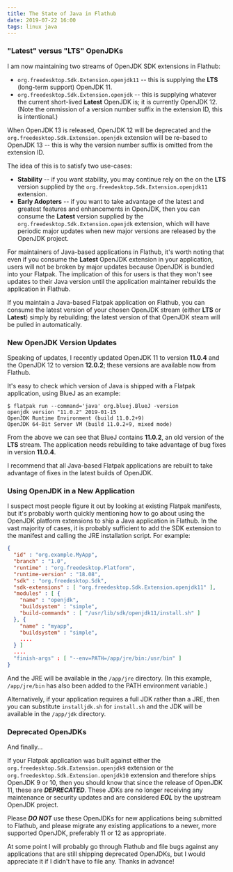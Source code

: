 ```yaml
---
title: The State of Java in Flathub
date: 2019-07-22 16:00
tags: linux java
---
```


### "Latest" versus "LTS" OpenJDKs

I am now maintaining two streams of OpenJDK SDK extensions in Flathub:

* ```org.freedesktop.Sdk.Extension.openjdk11``` -- this is supplying the **LTS** (long-term support) OpenJDK 11.
* ```org.freedesktop.Sdk.Extension.openjdk``` -- this is supplying whatever the current short-lived **Latest** OpenJDK is; it is currently OpenJDK 12. (Note the ommission of a version number suffix in the extension ID, this is intentional.)

When OpenJDK 13 is released, OpenJDK 12 will be deprecated and the ```org.freedesktop.Sdk.Extension.openjdk``` extension will be re-based to OpenJDK 13 -- this is why the version number suffix is omitted from the extension ID.

The idea of this is to satisfy two use-cases:

* **Stability** -- if you want stability, you may continue rely on the on the **LTS** version supplied by the ```org.freedesktop.Sdk.Extension.openjdk11``` extension.
* **Early Adopters** -- if you want to take advantage of the latest and greatest features and enhancements in OpenJDK, then you can consume the **Latest** version supplied by the ```org.freedesktop.Sdk.Extension.openjdk``` extension, which will have periodic major updates when new major versions are released by the OpenJDK project.

For maintainers of Java-based applications in Flathub, it's worth noting that even if you consume the **Latest** OpenJDK extension in your application, users will not be broken by major updates because OpenJDK is bundled into your Flatpak. The implication of this for users is that they won't see updates to their Java version until the application maintainer rebuilds the application in Flathub.

If you maintain a Java-based Flatpak application on Flathub, you can consume the latest version of your chosen OpenJDK stream (either **LTS** or **Latest**) simply by rebuilding; the latest version of that OpenJDK steam will be pulled in automatically.

### New OpenJDK Version Updates

Speaking of updates, I recently updated OpenJDK 11 to version **11.0.4** and the OpenJDK 12 to version **12.0.2**; these versions are available now from Flathub.

It's easy to check which version of Java is shipped with a Flatpak application, using BlueJ as an example:

```console
$ flatpak run --command='java' org.bluej.BlueJ -version
openjdk version "11.0.2" 2019-01-15
OpenJDK Runtime Environment (build 11.0.2+9)
OpenJDK 64-Bit Server VM (build 11.0.2+9, mixed mode)
```

From the above we can see that BlueJ contains **11.0.2**, an old version of the **LTS** stream. The application needs rebuilding to take advantage of bug fixes in version **11.0.4**.

I recommend that all Java-based Flatpak applications are rebuilt to take advantage of fixes in the latest builds of OpenJDK.

### Using OpenJDK in a New Application

I suspect most people figure it out by looking at existing Flatpak manifests, but it's probably worth quickly mentioning how to go about using the OpenJDK platform extensions to ship a Java application in Flathub. In the vast majority of cases, it is probably sufficient to add the SDK extension to the manifest and calling the JRE installation script. For example:

```json
{
  "id" : "org.example.MyApp",
  "branch" : "1.0",
  "runtime" : "org.freedesktop.Platform",
  "runtime-version" : "18.08",
  "sdk" : "org.freedesktop.Sdk",
  "sdk-extensions" : [ "org.freedesktop.Sdk.Extension.openjdk11" ],
  "modules" : [ {
    "name" : "openjdk",
    "buildsystem" : "simple",
    "build-commands" : [ "/usr/lib/sdk/openjdk11/install.sh" ]
  }, {
    "name" : "myapp",
    "buildsystem" : "simple",
    ....
  } ]
  ....
  "finish-args" : [ "--env=PATH=/app/jre/bin:/usr/bin" ]
}
```

And the JRE will be available in the ```/app/jre``` directory. (In this example, ```/app/jre/bin``` has also been added to the PATH environment variable.)

Alternatively, if your application requires a full JDK rather than a JRE, then you can substitute ```installjdk.sh``` for ```install.sh``` and the JDK will be available in the ```/app/jdk``` directory.

### Deprecated OpenJDKs

And finally...

If your Flatpak application was built against either the ```org.freedesktop.Sdk.Extension.openjdk9``` extension or the ```org.freedesktop.Sdk.Extension.openjdk10``` extension and therefore ships OpenJDK 9 or 10, then you should know that since the release of OpenJDK 11, these are ***DEPRECATED***. These JDKs are no longer receiving any maintenance or security updates and are considered ***EOL*** by the upstream OpenJDK project.

Please ***DO NOT*** use these OpenJDKs for new applications being submitted to Flathub, and please migrate any existing applications to a newer, more supported OpenJDK, preferably 11 or 12 as appropriate.

At some point I will probably go through Flathub and file bugs against any applications that are still shipping deprecated OpenJDKs, but I would appreciate it if I didn't have to file any. Thanks in advance!

